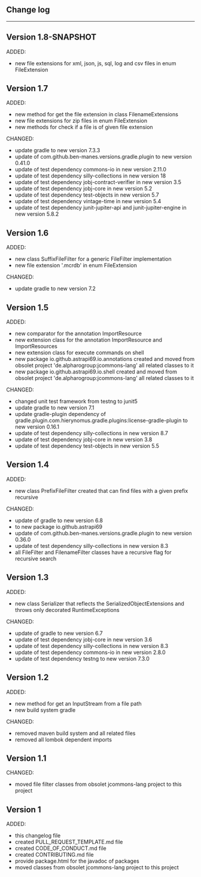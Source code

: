 ## Change log
----------------------

Version 1.8-SNAPSHOT
-------------

ADDED:

- new file extensions for xml, json, js, sql, log and csv files in enum FileExtension

Version 1.7
-------------

ADDED:

- new method for get the file extension in class FilenameExtensions
- new file extensions for zip files in enum FileExtension
- new methods for check if a file is of given file extension

CHANGED:

- update gradle to new version 7.3.3
- update of com.github.ben-manes.versions.gradle.plugin to new version 0.41.0
- update of test dependency commons-io in new version 2.11.0
- update of test dependency silly-collections in new version 18
- update of test dependency jobj-contract-verifier in new version 3.5
- update of test dependency jobj-core in new version 5.2
- update of test dependency test-objects in new version 5.7
- update of test dependency vintage-time in new version 5.4
- update of test dependency junit-jupiter-api and junit-jupiter-engine in new version 5.8.2

Version 1.6
-------------

ADDED:

- new class SuffixFileFilter for a generic FileFilter implementation
- new file extension '.mcrdb' in enum FileExtension

CHANGED:

- update gradle to new version 7.2

Version 1.5
-------------

ADDED:

- new comparator for the annotation ImportResource
- new extension class for the annotation ImportResource and ImportResources
- new extension class for execute commands on shell
- new package io.github.astrapi69.io.annotations created and moved from obsolet project 'de.alpharogroup:jcommons-lang' all related classes to it
- new package io.github.astrapi69.io.shell created and moved from obsolet project 'de.alpharogroup:jcommons-lang' all related classes to it
  
CHANGED:

- changed unit test framework from testng to junit5
- update gradle to new version 7.1
- update gradle-plugin dependency of gradle.plugin.com.hierynomus.gradle.plugins:license-gradle-plugin to new version 0.16.1
- update of test dependency silly-collections in new version 8.7
- update of test dependency jobj-core in new version 3.8
- update of test dependency test-objects in new version 5.5

Version 1.4
-------------

ADDED:

- new class PrefixFileFilter created that can find files with a given prefix recursive

CHANGED:

- update of gradle to new version 6.8
- to new package io.github.astrapi69
- update of com.github.ben-manes.versions.gradle.plugin to new version 0.36.0
- update of test dependency silly-collections in new version 8.3
- all FileFilter and FilenameFilter classes have a recursive flag for recursive search

Version 1.3
-------------

ADDED:
 
- new class Serializer that reflects the SerializedObjectExtensions and throws only decorated RuntimeExceptions

CHANGED:

- update of gradle to new version 6.7
- update of test dependency jobj-core in new version 3.6
- update of test dependency silly-collections in new version 8.3
- update of test dependency commons-io in new version 2.8.0
- update of test dependency testng to new version 7.3.0

Version 1.2
-------------

ADDED:
 
- new method for get an InputStream from a file path 
- new build system gradle

CHANGED:

- removed maven build system and all related files
- removed all lombok dependent imports

Version 1.1
-------------

CHANGED:

-  moved file filter classes from obsolet jcommons-lang project to this project

Version 1
-------------

ADDED:
 
- this changelog file
- created PULL_REQUEST_TEMPLATE.md file
- created CODE_OF_CONDUCT.md file
- created CONTRIBUTING.md file
- provide package.html for the javadoc of packages
- moved classes from obsolet jcommons-lang project to this project


